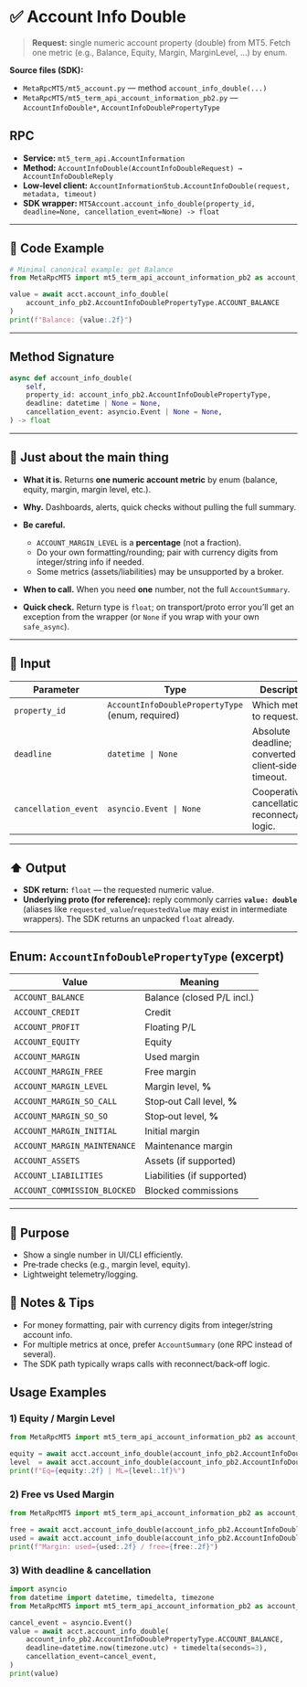 # ✅ Account Info Double

> **Request:** single numeric account property (double) from MT5. Fetch one metric (e.g., Balance, Equity, Margin, MarginLevel, …) by enum.

**Source files (SDK):**

* `MetaRpcMT5/mt5_account.py` — method `account_info_double(...)`
* `MetaRpcMT5/mt5_term_api_account_information_pb2.py` — `AccountInfoDouble*`, `AccountInfoDoublePropertyType`

## RPC

* **Service:** `mt5_term_api.AccountInformation`
* **Method:** `AccountInfoDouble(AccountInfoDoubleRequest) → AccountInfoDoubleReply`
* **Low‑level client:** `AccountInformationStub.AccountInfoDouble(request, metadata, timeout)`
* **SDK wrapper:** `MT5Account.account_info_double(property_id, deadline=None, cancellation_event=None) -> float`

---

## 🔗 Code Example

```python
# Minimal canonical example: get Balance
from MetaRpcMT5 import mt5_term_api_account_information_pb2 as account_info_pb2

value = await acct.account_info_double(
    account_info_pb2.AccountInfoDoublePropertyType.ACCOUNT_BALANCE
)
print(f"Balance: {value:.2f}")
```

---

## Method Signature

```python
async def account_info_double(
    self,
    property_id: account_info_pb2.AccountInfoDoublePropertyType,
    deadline: datetime | None = None,
    cancellation_event: asyncio.Event | None = None,
) -> float
```

---

## 💬 Just about the main thing

* **What it is.** Returns **one numeric account metric** by enum (balance, equity, margin, margin level, etc.).
* **Why.** Dashboards, alerts, quick checks without pulling the full summary.
* **Be careful.**

  * `ACCOUNT_MARGIN_LEVEL` is a **percentage** (not a fraction).
  * Do your own formatting/rounding; pair with currency digits from integer/string info if needed.
  * Some metrics (assets/liabilities) may be unsupported by a broker.
* **When to call.** When you need **one** number, not the full `AccountSummary`.
* **Quick check.** Return type is `float`; on transport/proto error you’ll get an exception from the wrapper (or `None` if you wrap with your own `safe_async`).

---

## 🔽 Input

| Parameter            | Type                                             | Description                                          |
| -------------------- | ------------------------------------------------ | ---------------------------------------------------- |
| `property_id`        | `AccountInfoDoublePropertyType` (enum, required) | Which metric to request.                             |
| `deadline`           | `datetime \| None`                               | Absolute deadline; converted to client‑side timeout. |
| `cancellation_event` | `asyncio.Event \| None`                          | Cooperative cancellation for reconnect/retry logic.  |

---

## ⬆️ Output

* **SDK return:** `float` — the requested numeric value.
* **Underlying proto (for reference):** reply commonly carries **`value: double`** (aliases like `requested_value`/`requestedValue` may exist in intermediate wrappers). The SDK returns an unpacked `float` already.

---

## Enum: `AccountInfoDoublePropertyType` (excerpt)

| Value                        | Meaning                    |
| ---------------------------- | -------------------------- |
| `ACCOUNT_BALANCE`            | Balance (closed P/L incl.) |
| `ACCOUNT_CREDIT`             | Credit                     |
| `ACCOUNT_PROFIT`             | Floating P/L               |
| `ACCOUNT_EQUITY`             | Equity                     |
| `ACCOUNT_MARGIN`             | Used margin                |
| `ACCOUNT_MARGIN_FREE`        | Free margin                |
| `ACCOUNT_MARGIN_LEVEL`       | Margin level, **%**        |
| `ACCOUNT_MARGIN_SO_CALL`     | Stop‑out Call level, **%** |
| `ACCOUNT_MARGIN_SO_SO`       | Stop‑out level, **%**      |
| `ACCOUNT_MARGIN_INITIAL`     | Initial margin             |
| `ACCOUNT_MARGIN_MAINTENANCE` | Maintenance margin         |
| `ACCOUNT_ASSETS`             | Assets (if supported)      |
| `ACCOUNT_LIABILITIES`        | Liabilities (if supported) |
| `ACCOUNT_COMMISSION_BLOCKED` | Blocked commissions        |

---

## 🎯 Purpose

* Show a single number in UI/CLI efficiently.
* Pre‑trade checks (e.g., margin level, equity).
* Lightweight telemetry/logging.

## 🧩 Notes & Tips

* For money formatting, pair with currency digits from integer/string account info.
* For multiple metrics at once, prefer `AccountSummary` (one RPC instead of several).
* The SDK path typically wraps calls with reconnect/back‑off logic.

## Usage Examples

### 1) Equity / Margin Level

```python
from MetaRpcMT5 import mt5_term_api_account_information_pb2 as account_info_pb2

equity = await acct.account_info_double(account_info_pb2.AccountInfoDoublePropertyType.ACCOUNT_EQUITY)
level  = await acct.account_info_double(account_info_pb2.AccountInfoDoublePropertyType.ACCOUNT_MARGIN_LEVEL)
print(f"Eq={equity:.2f} | ML={level:.1f}%")
```

### 2) Free vs Used Margin

```python
from MetaRpcMT5 import mt5_term_api_account_information_pb2 as account_info_pb2

free = await acct.account_info_double(account_info_pb2.AccountInfoDoublePropertyType.ACCOUNT_MARGIN_FREE)
used = await acct.account_info_double(account_info_pb2.AccountInfoDoublePropertyType.ACCOUNT_MARGIN)
print(f"Margin: used={used:.2f} / free={free:.2f}")
```

### 3) With deadline & cancellation

```python
import asyncio
from datetime import datetime, timedelta, timezone
from MetaRpcMT5 import mt5_term_api_account_information_pb2 as account_info_pb2

cancel_event = asyncio.Event()
value = await acct.account_info_double(
    account_info_pb2.AccountInfoDoublePropertyType.ACCOUNT_BALANCE,
    deadline=datetime.now(timezone.utc) + timedelta(seconds=3),
    cancellation_event=cancel_event,
)
print(value)
```
